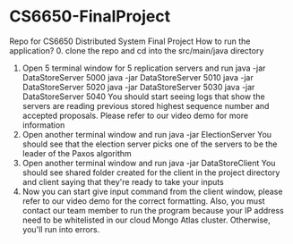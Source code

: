 # CS6650-FinalProject
Repo for CS6650 Distributed System Final Project
How to run the application?
0. clone the repo and cd into the src/main/java directory
1. Open 5 terminal window for 5 replication servers and run 
java -jar DataStoreServer 5000
java -jar DataStoreServer 5010
java -jar DataStoreServer 5020
java -jar DataStoreServer 5030
java -jar DataStoreServer 5040
You should start seeing logs that show the servers are reading previous stored highest sequence number and accepted proposals. Please refer to our video demo for more information
2. Open another terminal window and run
java -jar ElectionServer
You should see that the election server picks one of the servers to be the leader of the Paxos algorithm
3. Open another terminal window and run 
java -jar DataStoreClient
You should see shared folder created for the client in the project directory and client saying that they're ready to take your inputs
4. Now you can start give input command from the client window, please refer to our video demo for the correct formatting. Also, you must contact our team member to run the program because your IP address need to be whitelisted in our cloud Mongo Atlas cluster. Otherwise, you'll run into errors. 
